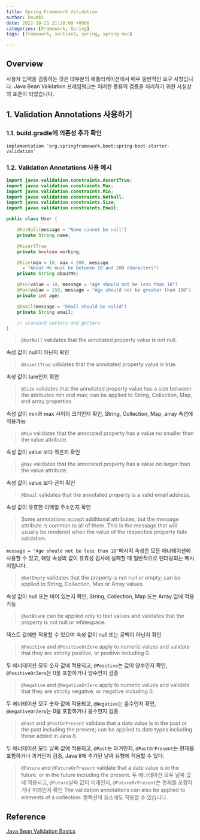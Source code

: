 ```yaml
---
title: Spring Framework Validation
author: keumbi
date: 2022-10-21 21:20:00 +0900
categories: [Framework, Spring]
tags: [framework, section3, spring, spring mvc]

---
```


## Overview
사용자 입력을 검증하는 것은 대부분의 애플리케이션에서 매우 일반적인 요구 사항입니다.
Java Bean Validation 프레임워크는 이러한 종류의 검증을 처리하기 위한 사실상의 표준이 되었습니다.

## 1. Validation Annotations 사용하기

### 1.1. build.gradle에 의존성 추가 확인
```shell
implementation 'org.springframework.boot:spring-boot-starter-validation'
```

### 1.2. Validation Annotations 사용 예시
```java
import javax.validation.constraints.AssertTrue;
import javax.validation.constraints.Max;
import javax.validation.constraints.Min;
import javax.validation.constraints.NotNull;
import javax.validation.constraints.Size;
import javax.validation.constraints.Email;

public class User {

    @NotNull(message = "Name cannot be null")
    private String name;

    @AssertTrue
    private boolean working;

    @Size(min = 10, max = 200, message
      = "About Me must be between 10 and 200 characters")
    private String aboutMe;

    @Min(value = 18, message = "Age should not be less than 18")
    @Max(value = 150, message = "Age should not be greater than 150")
    private int age;

    @Email(message = "Email should be valid")
    private String email;

    // standard setters and getters
}
```

> `@NotNull` validates that the annotated property value is not null.

속성 값이 null이 아닌지 확인

> `@AssertTrue` validates that the annotated property value is true.

속성 값이 ture인지 확인

> `@Size` validates that the annotated property value has a size between the attributes min and max; can be applied to String, Collection, Map, and array properties.

속성 값이 min과 max 사이의 크기인지 확인, String, Collection, Map, array 속성에 적용가능

> `@Min` validates that the annotated property has a value no smaller than the value attribute.

속성 값이 value 보다 작은지 확인

> `@Max` validates that the annotated property has a value no larger than the value attribute.

속성 값이 value 보다 큰지 확인

> `@Email` validates that the annotated property is a valid email address.

속성 값이 유효한 이메일 주소인지 확인

> Some annotations accept additional attributes, but the message attribute is common to all of them. This is the message that will usually be rendered when the value of the respective property fails validation.

`message = "Age should not be less than 18"`메시지 속성은 모든 애너테이션에 사용할 수 있고, 해당 속성의 값이 유효성 검사에 실패할 때 일반적으로 렌더링되는 메시지입니다.


> `@NotEmpty` validates that the property is not null or empty; can be applied to String, Collection, Map or Array values.

속성 값이 null 또는 비어 있는지 확인, String, Collection, Map 또는 Array 값에 적용 가능

> `@NotBlank` can be applied only to text values and validates that the property is not null or whitespace.

텍스트 값에만 적용할 수 있으며 속성 값이 null 또는 공백이 아닌지 확인

> `@Positive` and `@PositiveOrZero` apply to numeric values and validate that they are strictly positive, or positive including 0.

두 에너테이션 모두 숫자 값에 적용되고, `@Positive`는 값이 양수인지 확인, `@PositiveOrZero`는 0을 포함하거나 양수인지 검증

> `@Negative` and `@NegativeOrZero` apply to numeric values and validate that they are strictly negative, or negative including 0.

두 에너테이션 모두 숫자 값에 적용되고, `@Negative`는 음수인지 확인, `@NegativeOrZero`는 0을 포함하거나 음수인지 검증

> `@Past` and `@PastOrPresent` validate that a date value is in the past or the past including the present; can be applied to date types including those added in Java 8.

두 에너테이션 모두 날짜 값에 적용되고, `@Past`는 과거인지, `@PastOrPresent`는 현재를 포함하거나 과거인지 검증, Java 8에 추가된 날짜 유형에 적용할 수 있다.

> `@Future` and `@FutureOrPresent` validate that a date value is in the future, or in the future including the present.
두 에너테이션 모두 날짜 값에 적용되고, `@Future`날짜 값이 미래인지, `@FutureOrPresent`는 현재를 포함하거나 미래인지 확인
The validation annotations can also be applied to elements of a collection: 컬렉션의 요소에도 적용할 수 있습니다.





## Reference
[Java Bean Validation Basics](https://www.baeldung.com/javax-validation)


